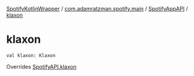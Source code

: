 [SpotifyKotlinWrapper](../../index.md) / [com.adamratzman.spotify.main](../index.md) / [SpotifyAppAPI](index.md) / [klaxon](./klaxon.md)

# klaxon

`val klaxon: Klaxon`

Overrides [SpotifyAPI.klaxon](../-spotify-a-p-i/klaxon.md)

